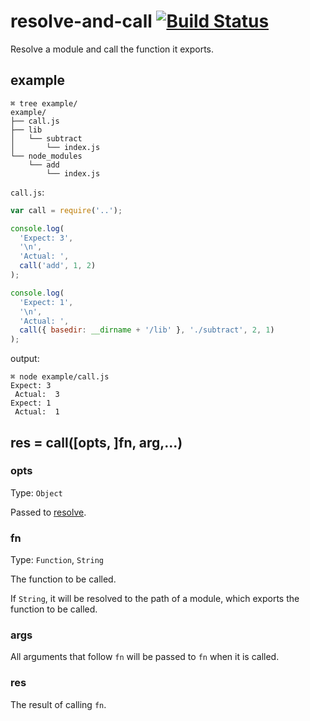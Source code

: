 # resolve-and-call [![Build Status](https://travis-ci.org/zoubin/resolve-and-call.svg?branch=master)](https://travis-ci.org/zoubin/resolve-and-call)
Resolve a module and call the function it exports.

## example

```
⌘ tree example/
example/
├── call.js
├── lib
│   └── subtract
│       └── index.js
└── node_modules
    └── add
        └── index.js
```

`call.js`:

```javascript
var call = require('..');

console.log(
  'Expect: 3',
  '\n',
  'Actual: ',
  call('add', 1, 2)
);

console.log(
  'Expect: 1',
  '\n',
  'Actual: ',
  call({ basedir: __dirname + '/lib' }, './subtract', 2, 1)
);

```

output:

```
⌘ node example/call.js
Expect: 3
 Actual:  3
Expect: 1
 Actual:  1
```

## res = call([opts, ]fn, arg,...)

### opts

Type: `Object`

Passed to [resolve](https://github.com/substack/node-resolve).

### fn

Type: `Function`, `String`

The function to be called.

If `String`, it will be resolved to the path of a module,
which exports the function to be called.

### args

All arguments that follow `fn` will be passed to `fn` when it is called.

### res

The result of calling `fn`.

